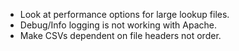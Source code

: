 
* Look at performance options for large lookup files.
* Debug/Info logging is not working with Apache.
* Make CSVs dependent on file headers not order.
